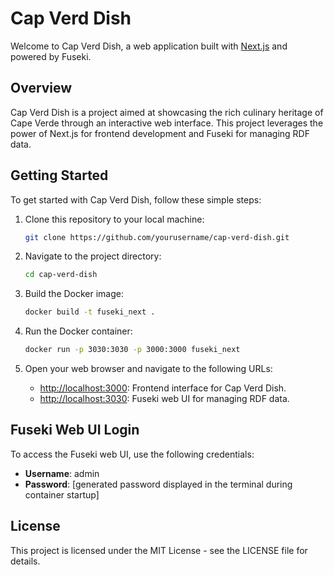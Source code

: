 # Cap Verd Dish

Welcome to Cap Verd Dish, a web application built with [Next.js](https://nextjs.org/) and powered by Fuseki.

## Overview

Cap Verd Dish is a project aimed at showcasing the rich culinary heritage of Cape Verde through an interactive web interface. This project leverages the power of Next.js for frontend development and Fuseki for managing RDF data.

## Getting Started

To get started with Cap Verd Dish, follow these simple steps:

1. Clone this repository to your local machine:

    ```bash
    git clone https://github.com/yourusername/cap-verd-dish.git
    ```

2. Navigate to the project directory:

    ```bash
    cd cap-verd-dish
    ```

3. Build the Docker image:

    ```bash
    docker build -t fuseki_next .
    ```

4. Run the Docker container:

    ```bash
    docker run -p 3030:3030 -p 3000:3000 fuseki_next
    ```

5. Open your web browser and navigate to the following URLs:

    - <http://localhost:3000>: Frontend interface for Cap Verd Dish.
    - <http://localhost:3030>: Fuseki web UI for managing RDF data.

## Fuseki Web UI Login

To access the Fuseki web UI, use the following credentials:

- **Username**: admin
- **Password**: [generated password displayed in the terminal during container startup]

## License

This project is licensed under the MIT License - see the LICENSE file for details.